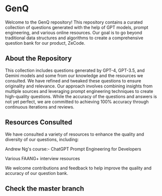 # GenQ
Welcome to the GenQ repository! This repository contains a curated collection of questions generated with the help of GPT models, prompt engineering, and various online resources. Our goal is to go beyond traditional data structures and algorithms to create a comprehensive question bank for our product, ZeCode.

About the Repository
-----------------------------------------------------------------------------------------------------------------------------------------------------------------------------------------------------------------
This collection includes questions generated by GPT-4, GPT-3.5, and Gemini models and some from our knowledge and the resources we consulted. We have refined and tweaked these questions to ensure originality and relevance. Our approach involves combining insights from multiple sources and leveraging prompt engineering techniques to create high-quality questions. While the accuracy of the questions and answers is not yet perfect, we are committed to achieving 100% accuracy through continuous iterations and reviews.

Resources Consulted
-----------------------------------------------------------------------------------------------------------------------------------------------------------------------------------------------------------------
We have consulted a variety of resources to enhance the quality and diversity of our questions, including:

Andrew Ng's course:- ChatGPT Prompt Engineering for Developers

Various FAANG+ interview resources

We welcome contributions and feedback to help improve the quality and accuracy of our question bank.

Check the master branch
-----------------------

